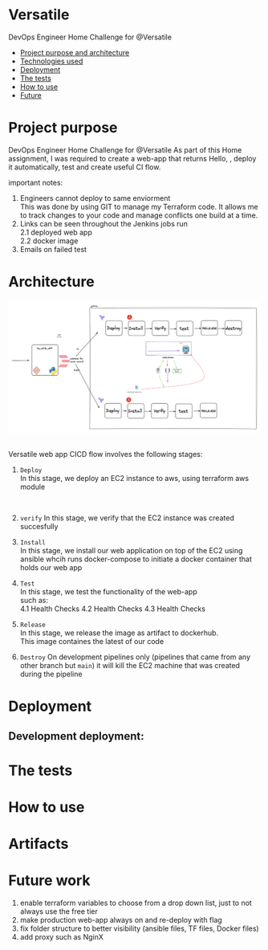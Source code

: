 # Versatile
DevOps Engineer Home Challenge for @Versatile

- [Project purpose and architecture](#architecture)
- [Technologies used](#actions)
- [Deployment ](#projects)
- [The tests ](#tests)
- [How to use](#scopes)
- [Future](#scopes)


# Project purpose
DevOps Engineer Home Challenge for @Versatile
As part of this Home assignment, I was required to create a web-app that returns Hello,<name> , deploy it automatically, test and create useful CI flow.

important notes:
1. Engineers cannot deploy to same enviorment <br>
This was done by using GIT to manage my Terraform code. It allows me to track changes to your code and manage conflicts one build at a time.
2. Links can be seen throughout the Jenkins jobs run <br>
2.1 deployed web app<br>
2.2 docker image<br>
3. Emails on failed test<br>



# Architecture
![Versatile web app CI diagram](docs/versatile_ci_flow.png)

<br>
Versatile web app  CICD flow involves the following stages: <br>

1. `Deploy` <br>
In this stage, we deploy an EC2 instance to aws, using terraform aws module<br>
<br>

2. `verify`
In this stage, we verify that the EC2 instance was created succesfully 

3. `Install` <br>
In this stage, we install our web application on top of the EC2 using ansible whcih runs docker-compose to initiate a docker container that holds our web app <br>

4. `Test` <br>
In this stage, we test the functionality of the web-app <br>
such as: <br>
    4.1 Health Checks
    4.2 Health Checks
    4.3 Health Checks

5. `Release` <br>
In this stage, we release the image as artifact to dockerhub. <br>
This image containes the latest of our code

6. `Destroy`
On development pipelines only (pipelines that came from any other branch but `main`)
it will kill the EC2 machine that was created during the pipeline

# Deployment
## Development deployment: <br>


# The tests

# How to use

# Artifacts

# Future work
1. enable terraform variables to choose from a drop down list, just to not always use the free tier
2. make production web-app always on and re-deploy with flag
3. fix folder structure to better visibility (ansible files, TF files, Docker files)
4. add proxy such as NginX




